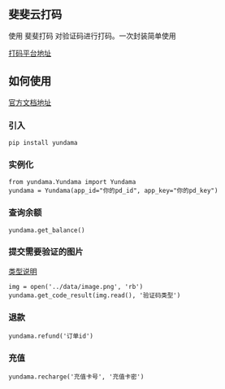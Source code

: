 ## 斐斐云打码

使用 斐斐打码 对验证码进行打码。一次封装简单使用

[打码平台地址](http://www.fateadm.com/)

## 如何使用

[官方文档地址](http://docs.fateadm.com/web/#/1?page_id=1)

### 引入

```
pip install yundama
```

### 实例化
```
from yundama.Yundama import Yundama
yundama = Yundama(app_id="你的pd_id", app_key="你的pd_key")
```

### 查询余额

```
yundama.get_balance()
```

### 提交需要验证的图片

[类型说明](http://docs.fateadm.com/web/#/1?page_id=36)
```
img = open('../data/image.png', 'rb')
yundama.get_code_result(img.read(), '验证码类型')
```
### 退款

```
yundama.refund('订单id')
```
### 充值

```
yundama.recharge('充值卡号', '充值卡密')
```